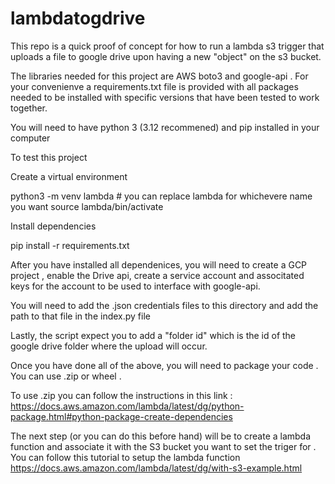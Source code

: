 # lambdatogdrive
This repo is a quick proof of concept for how to run a lambda s3 trigger that uploads a file to google drive upon having a new "object" on the s3 bucket. 


The libraries needed for this project are AWS boto3 and google-api . For your convenienve a requirements.txt file is provided with all packages needed to be installed with specific versions that have been tested to work together. 

You will need to have python 3 (3.12 recommened) and pip installed in your computer 

To test this project 

Create a virtual environment 

python3 -m venv lambda  # you can replace lambda for whichevere name you want 
source lambda/bin/activate 

Install dependencies 

pip install -r requirements.txt


After you have installed all dependenices, you will need to create a GCP project , enable the Drive api, create a service account and associtated keys for the account to be used to interface with google-api.

You will need to add the .json credentials files to this directory and add the path to that file in the index.py file

Lastly, the script expect you to add a "folder id" which is the id of the google drive folder where the upload will occur. 

Once you have done all of the above, you will need to package your code . You can use .zip or wheel . 

To use .zip you can follow the instructions in this link :
https://docs.aws.amazon.com/lambda/latest/dg/python-package.html#python-package-create-dependencies

The next step (or you can do this before hand) will be to create a lambda function and associate it with the S3 bucket you want to set the triger for . 
You can follow this tutorial to setup the lambda function https://docs.aws.amazon.com/lambda/latest/dg/with-s3-example.html
